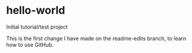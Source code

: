 # hello-world
Initial tutorial/test project

This is the first change I have made on the readme-edits branch, to learn how to use GitHub.
